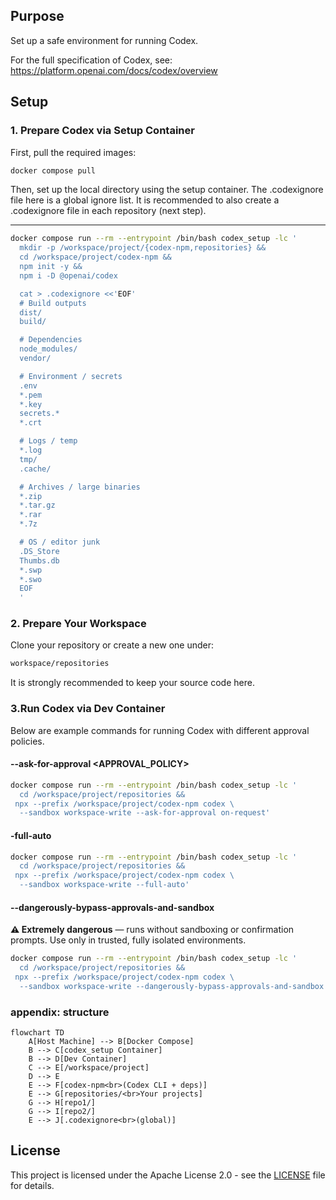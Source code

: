 ## Purpose

Set up a safe environment for running Codex.

For the full specification of Codex, see:  
https://platform.openai.com/docs/codex/overview

## Setup

### 1. Prepare Codex via Setup Container

First, pull the required images:

```bash
docker compose pull
```

Then, set up the local directory using the setup container.
The .codexignore file here is a global ignore list.
It is recommended to also create a .codexignore file in each repository (next step).

***

```bash
docker compose run --rm --entrypoint /bin/bash codex_setup -lc '
  mkdir -p /workspace/project/{codex-npm,repositories} &&
  cd /workspace/project/codex-npm &&
  npm init -y &&
  npm i -D @openai/codex

  cat > .codexignore <<'EOF'
  # Build outputs
  dist/
  build/

  # Dependencies
  node_modules/
  vendor/

  # Environment / secrets
  .env
  *.pem
  *.key
  secrets.*
  *.crt

  # Logs / temp
  *.log
  tmp/
  .cache/

  # Archives / large binaries
  *.zip
  *.tar.gz
  *.rar
  *.7z

  # OS / editor junk
  .DS_Store
  Thumbs.db
  *.swp
  *.swo
  EOF
  '
```

### 2. Prepare Your Workspace

Clone your repository or create a new one under:

```bash
workspace/repositories
```

It is strongly recommended to keep your source code here.

### 3.Run Codex via Dev Container

Below are example commands for running Codex with different approval policies.

#### --ask-for-approval <APPROVAL_POLICY> 

```bash
docker compose run --rm --entrypoint /bin/bash codex_setup -lc '
  cd /workspace/project/repositories &&
 npx --prefix /workspace/project/codex-npm codex \
  --sandbox workspace-write --ask-for-approval on-request'
```

#### -full-auto

```bash
docker compose run --rm --entrypoint /bin/bash codex_setup -lc '
  cd /workspace/project/repositories &&
 npx --prefix /workspace/project/codex-npm codex \
  --sandbox workspace-write --full-auto'
```

#### --dangerously-bypass-approvals-and-sandbox

**⚠ Extremely dangerous** — runs without sandboxing or confirmation prompts.
Use only in trusted, fully isolated environments.

```bash
docker compose run --rm --entrypoint /bin/bash codex_setup -lc '
  cd /workspace/project/repositories &&
 npx --prefix /workspace/project/codex-npm codex \
  --sandbox workspace-write --dangerously-bypass-approvals-and-sandbox'
```

### appendix: structure

```mermaid
flowchart TD
    A[Host Machine] --> B[Docker Compose]
    B --> C[codex_setup Container]
    B --> D[Dev Container]
    C --> E[/workspace/project]
    D --> E
    E --> F[codex-npm<br>(Codex CLI + deps)]
    E --> G[repositories/<br>Your projects]
    G --> H[repo1/]
    G --> I[repo2/]
    E --> J[.codexignore<br>(global)]
```

## License

This project is licensed under the Apache License 2.0 - see the [LICENSE](LICENSE) file for details.